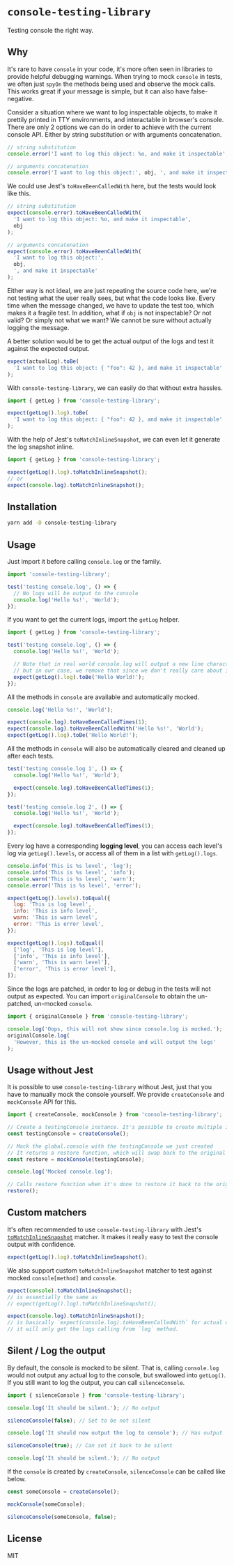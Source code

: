 # `console-testing-library`

Testing console the right way.

## Why

It's rare to have `console` in your code, it's more often seen in libraries to provide helpful debugging warnings. When trying to mock `console` in tests, we often just `spyOn` the methods being used and observe the mock calls. This works great if your message is simple, but it can also have false-negative.

Consider a situation where we want to log inspectable objects, to make it prettily printed in TTY environments, and interactable in browser's console. There are only 2 options we can do in order to achieve with the current console API. Either by string substitution or with arguments concatenation.

```js
// string substitution
console.error('I want to log this object: %o, and make it inspectable', obj);

// arguments concatenation
console.error('I want to log this object:', obj, ', and make it inspectable');
```

We could use Jest's `toHaveBeenCalledWith` here, but the tests would look like this.

```js
// string substitution
expect(console.error).toHaveBeenCalledWith(
  'I want to log this object: %o, and make it inspectable',
  obj
);

// arguments concatenation
expect(console.error).toHaveBeenCalledWith(
  'I want to log this object:',
  obj,
  ', and make it inspectable'
);
```

Either way is not ideal, we are just repeating the source code here, we're not testing what the user really sees, but what the code looks like. Every time when the message changed, we have to update the test too, which makes it a fragile test. In addition, what if `obj` is not inspectable? Or not valid? Or simply not what we want? We cannot be sure without actually logging the message.

A better solution would be to get the actual output of the logs and test it against the expected output.

```js
expect(actualLog).toBe(
  'I want to log this object: { "foo": 42 }, and make it inspectable'
);
```

With `console-testing-library`, we can easily do that without extra hassles.

```js
import { getLog } from 'console-testing-library';

expect(getLog().log).toBe(
  'I want to log this object: { "foo": 42 }, and make it inspectable'
);
```

With the help of Jest's `toMatchInlineSnapshot`, we can even let it generate the log snapshot inline.

```js
import { getLog } from 'console-testing-library';

expect(getLog().log).toMatchInlineSnapshot();
// or
expect(console.log).toMatchInlineSnapshot();
```

## Installation

```sh
yarn add -D console-testing-library
```

## Usage

Just import it before calling `console.log` or the family.

```js
import 'console-testing-library';

test('testing console.log', () => {
  // No logs will be output to the console
  console.log('Hello %s!', 'World');
});
```

If you want to get the current logs, import the `getLog` helper.

```js
import { getLog } from 'console-testing-library';

test('testing console.log', () => {
  console.log('Hello %s!', 'World');

  // Note that in real world console.log will output a new line character in the end,
  // but in our case, we remove that since we don't really care about it.
  expect(getLog().log).toBe('Hello World!');
});
```

All the methods in `console` are available and automatically mocked.

```js
console.log('Hello %s!', 'World');

expect(console.log).toHaveBeenCalledTimes(1);
expect(console.log).toHaveBeenCalledWith('Hello %s!', 'World');
expect(getLog().log).toBe('Hello World!');
```

All the methods in `console` will also be automatically cleared and cleaned up after each tests.

```js
test('testing console.log 1', () => {
  console.log('Hello %s!', 'World');

  expect(console.log).toHaveBeenCalledTimes(1);
});

test('testing console.log 2', () => {
  console.log('Hello %s!', 'World');

  expect(console.log).toHaveBeenCalledTimes(1);
});
```

Every log have a corresponding **logging level**, you can access each level's log via `getLog().levels`, or access all of them in a list with `getLog().logs`.

```js
console.info('This is %s level', 'log');
console.info('This is %s level', 'info');
console.warn('This is %s level', 'warn');
console.error('This is %s level', 'error');

expect(getLog().levels).toEqual({
  log: 'This is log level',
  info: 'This is info level',
  warn: 'This is warn level',
  error: 'This is error level',
});

expect(getLog().logs).toEqual([
  ['log', 'This is log level'],
  ['info', 'This is info level'],
  ['warn', 'This is warn level'],
  ['error', 'This is error level'],
]);
```

Since the logs are patched, in order to log or debug in the tests will not output as expected. You can import `originalConsole` to obtain the un-patched, un-mocked `console`.

```js
import { originalConsole } from 'console-testing-library';

console.log('Oops, this will not show since console.log is mocked.');
originalConsole.log(
  'However, this is the un-mocked console and will output the logs'
);
```

## Usage without Jest

It is possible to use `console-testing-library` without Jest, just that you have to manually mock the console yourself. We provide `createConsole` and `mockConsole` API for this.

```js
import { createConsole, mockConsole } from 'console-testing-library';

// Create a testingConsole instance. It's possible to create multiple instances if needed
const testingConsole = createConsole();

// Mock the global.console with the testingConsole we just created
// It returns a restore function, which will swap back to the original console
const restore = mockConsole(testingConsole);

console.log('Mocked console.log');

// Calls restore function when it's done to restore it back to the original console
restore();
```

## Custom matchers

It's often recommended to use `console-testing-library` with Jest's [`toMatchInlineSnapshot`](https://jestjs.io/docs/en/expect#tomatchinlinesnapshotpropertymatchers-inlinesnapshot) matcher. It makes it really easy to test the console output with confidence.

```js
expect(getLog().log).toMatchInlineSnapshot();
```

We also support custom `toMatchInlineSnapshot` matcher to test against mocked `console[method]` and `console`.

```js
expect(console).toMatchInlineSnapshot();
// is essentially the same as
// expect(getLog().log).toMatchInlineSnapshot();

expect(console.log).toMatchInlineSnapshot();
// is basically `expect(console.log).toHaveBeenCalledWith` for actual output,
// it will only get the logs calling from `log` method.
```

## Silent / Log the output

By default, the console is mocked to be silent. That is, calling `console.log` would not output any actual log to the console, but swallowed into `getLog()`. If you still want to log the output, you can call `silenceConsole`.

```js
import { silenceConsole } from 'console-testing-library';

console.log('It should be silent.'); // No output

silenceConsole(false); // Set to be not silent

console.log('It should now output the log to console'); // Has output

silenceConsole(true); // Can set it back to be silent

console.log('It should be silent.'); // No output
```

If the `console` is created by `createConsole`, `silenceConsole` can be called like below.

```js
const someConsole = createConsole();

mockConsole(someConsole);

silenceConsole(someConsole, false);
```

## License

MIT
